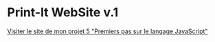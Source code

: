 # Print-It WebSite v.1

[Visiter le site de mon projet 5 "Premiers pas sur le langage JavaScript"](https://mathilde-ctrl.github.io/P5__OC__Print-It__MP/Print-it-JS-main)

